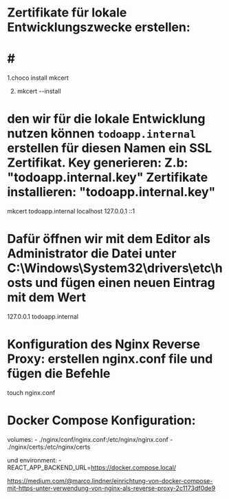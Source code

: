 # Zertifikate für lokale Entwicklungszwecke erstellen:

# # #
 1.choco install mkcert
 
 2. mkcert --install 

# den wir für die lokale Entwicklung nutzen können `todoapp.internal` erstellen für diesen Namen ein SSL Zertifikat. Key generieren: Z.b: "todoapp.internal.key" Zertifikate installieren: "todoapp.internal.key"
mkcert todoapp.internal localhost 127.0.0.1 ::1


# Dafür öffnen wir mit dem Editor als Administrator die Datei unter C:\Windows\System32\drivers\etc\hosts und fügen einen neuen Eintrag mit dem Wert

127.0.0.1 todoapp.internal

# Konfiguration des Nginx Reverse Proxy: erstellen nginx.conf file und fügen die Befehle
touch nginx.conf


# Docker Compose Konfiguration:

volumes:
      - ./nginx/conf/nginx.conf:/etc/nginx/nginx.conf
      - ./nginx/certs:/etc/nginx/certs


   und 
          environment:
      - REACT_APP_BACKEND_URL=https://docker.compose.local/




https://medium.com/@marco.lindner/einrichtung-von-docker-compose-mit-https-unter-verwendung-von-nginx-als-reverse-proxy-2c1173df0de9


